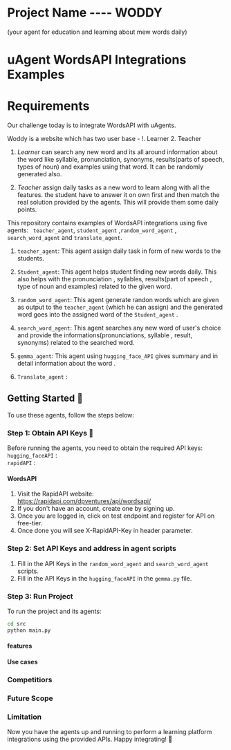 # Project Name ---- WODDY 
(your agent for education and learning about mew words daily)

# uAgent WordsAPI Integrations Examples 
# Requirements
Our challenge today is to integrate WordsAPI with uAgents.

Woddy is a website which has two user base - !. Learner 2. Teacher
1. *Learner* can search any new word and its all around information about the word like syllable, pronunciation, synonyms, results(parts of speech, types of noun) and examples using that word. It can be randomly generated also.

2. *Teacher* assign daily tasks as a new word to learn along with all the features. the student have to answer it on own first and then match the real solution provided by the agents. This will provide them some daily points.




This repository contains examples of WordsAPI integrations using five agents: ` teacher_agent`, `student_agent` ,`random_word_agent` , `search_word_agent` and  `translate_agent`.

1. `teacher_agent`: This agent assign daily task in form of new words to the students. 

2. `Student_agent`: This agent helps student finding new words daily. This also helps with the pronunciation , syllables, results(part of speech , type of noun and examples) related to the given word.

3. `random_word_agent`: This agent generate randon words which are given as output to the `teacher_agent` (which he can assign) and   the generated word goes into the assigned word of the `Student_agent` .

4. `search_word_agent`: This agent searches any new word of user's choice and provide the informations(pronunciations, syllable , result, synonyms) related to the searched word. 

5. `gemma_agent`: This agent using `hugging_face_API` gives summary and in detail information about the word . 

6. `Translate_agent` : 

## Getting Started 🚀

To use these agents, follow the steps below:

### Step 1: Obtain API Keys 🔑

Before running the agents, you need to obtain the required API keys:
 `hugging_faceAPI` :  
 `rapidAPI` : 

#### WordsAPI

1. Visit the RapidAPI website: https://rapidapi.com/dpventures/api/wordsapi/
2. If you don't have an account, create one by signing up.
3. Once you are logged in, click on test endpoint and register for API on free-tier.
4. Once done you will see X-RapidAPI-Key in header parameter.


### Step 2: Set API Keys and address in agent scripts

1. Fill in the API Keys in the `random_word_agent` and `search_word_agent` scripts.
2. Fill in the API Keys in the `hugging_faceAPI` in the `gemma.py` file.

### Step 3: Run Project

To run the project and its agents:

```bash
cd src
python main.py 
```


#### features


#### Use cases


### Competitiors


### Future Scope


### Limitation


Now you have the agents up and running to perform a learning platform integrations using the provided APIs. Happy integrating! 🎉